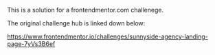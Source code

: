 This is a solution for a frontendmentor.com challenege.

The original challenge hub is linked down below:

https://www.frontendmentor.io/challenges/sunnyside-agency-landing-page-7yVs3B6ef
